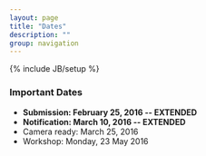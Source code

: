 ```yaml
---
layout: page
title: "Dates"
description: ""
group: navigation
---
```

{% include JB/setup %}

### Important Dates

* **Submission: February 25, 2016 -- EXTENDED** 
* **Notification: March 10, 2016​ -- EXTENDED**
* Camera ready: March 25, 2016
* Workshop: ​Monday, 23 May 2016​
